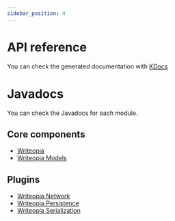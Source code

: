 ```yaml
---
sidebar_position: 4
---
```


# API reference

You can check the generated documentation with [KDocs](https://kdocs.writeopia.io/)

# Javadocs

You can check the Javadocs for each module.

## Core components
- [Writeopia](https://javadoc.io/doc/com.github.leandroborgesferreira/storyteller)
- [Writeopia Models](https://javadoc.io/doc/com.github.leandroborgesferreira/storyteller-models)

## Plugins
- [Writeopia Network](https://javadoc.io/doc/com.github.leandroborgesferreira/storyteller-network)
- [Writeopia Persistence](https://javadoc.io/doc/com.github.leandroborgesferreira/storyteller-persistence)
- [Writeopia Serialization](https://javadoc.io/doc/com.github.leandroborgesferreira/storyteller-serialization)
